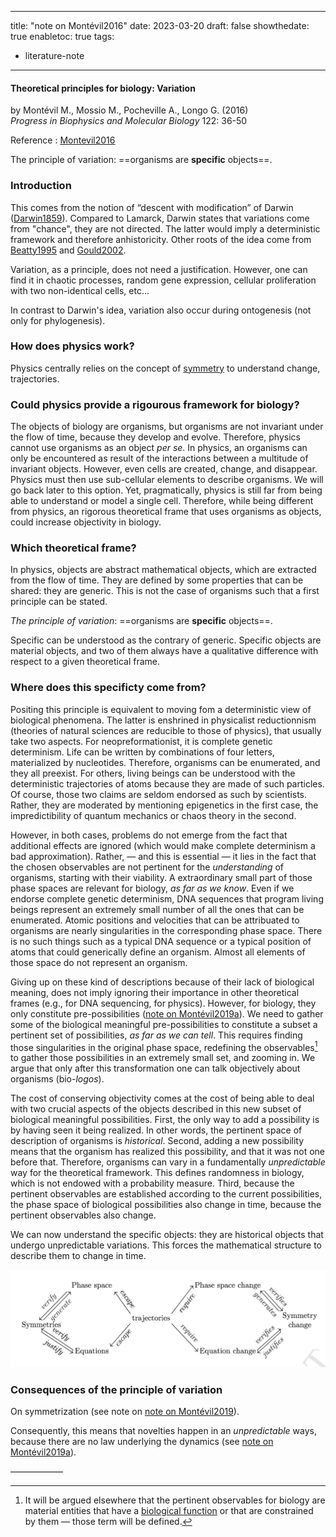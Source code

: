 

---
title: "note on Montévil2016"
date: 2023-03-20
draft: false
showthedate: true
enabletoc: true
tags:
- literature-note
---

#### **Theoretical principles for biology: Variation**     
by Montévil M., Mossio M., Pocheville A., Longo G. (2016)         
*Progress in Biophysics and Molecular Biology* 122: 36-50    

Reference : [Montevil2016](reference/Montevil2016.md)

The principle of variation: ==organisms are **specific** objects==. 

### Introduction

This comes from the notion of “descent with modification” of Darwin ([Darwin1859](reference/Darwin1859.md)). Compared to Lamarck, Darwin states that variations come from "chance", they are not directed. The latter would imply a deterministic framework and therefore anhistoricity. Other roots of the idea come from [Beatty1995](reference/Beatty1995.md) and [Gould2002](reference/Gould2002.md).

Variation, as a principle, does not need a justification. However, one can find it in chaotic processes, random gene expression, cellular proliferation with two non-identical cells, etc...

In contrast to Darwin's idea, variation also occur during ontogenesis (not only for phylogenesis). 

### How does physics work? 

Physics centrally relies on the concept of [symmetry](concept/symmetry.md) to understand change, trajectories.

### Could physics provide a rigourous framework for biology? 

The objects of biology are organisms, but organisms are not invariant under the flow of time, because they develop and evolve. Therefore, physics cannot use organisms as an object *per se*. In physics, an organisms can only be encountered as result of the interactions between a multitude of invariant objects. However, even cells are created, change, and disappear. Physics must then use sub-cellular elements to describe organisms. We will go back later to this option. Yet, pragmatically, physics is still far from being able to understand or model a single cell. Therefore, while being different from physics, an rigorous theoretical frame that uses organisms as objects, could increase objectivity in biology. 

### Which theoretical frame?

In physics, objects are abstract mathematical objects, which are extracted from the flow of time. They are defined by some properties that can be shared: they are generic. This is not the case of organisms such that a first principle can be stated. 

*The principle of variation*: ==organisms are **specific** objects==.

Specific can be understood as the contrary of generic. Specific objects are material objects, and two of them always have a qualitative difference with respect to a given theoretical frame. 

### Where does this specificty come from?

Positing this principle is equivalent to moving fom a deterministic view of biological phenomena. The latter is enshrined in physicalist reductionnism (theories of natural sciences are reducible to those of physics), that usually take two aspects. For neopreformationist, it is complete genetic determinism. Life can be written by combinations of four letters, materialized by nucleotides. Therefore, organisms can be enumerated, and they all preexist. For others, living beings can be understood with the deterministic trajectories of atoms because they are made of such particles. Of course, those two claims are seldom endorsed as such by scientists. Rather, they are moderated by mentioning epigenetics in the first case, the impredictibility of quantum mechanics or chaos theory in the second. 

However, in both cases, problems do not emerge from the fact that additional effects are ignored (which would make complete determinism a bad approximation). Rather, — and this is essential — it lies in the fact that the chosen observables are not pertinent for the *understanding* of organisms, starting with their viability. A extraordinary small part of those phase spaces are relevant for biology, *as far as we know*. Even if we endorse complete genetic determinism, DNA sequences that program living beings represent an extremely small number of all the ones that can be enumerated. Atomic positions and velocities that can be attribuated to organisms are nearly singularities in the corresponding phase space. There is no such things such as a typical DNA sequence or a typical position of atoms that could generically define an organism. Almost all elements of those space do not represent an organism. 

Giving up on these kind of descriptions because of their lack of biological meaning, does not imply ignoring their importance in other theoretical frames (e.g., for DNA sequencing, for physics). However, for biology, they only constitute pre-possibilities ([note on Montévil2019a](note/note%20on%20Montévil2019a.md)). We need to gather some of the biological meaningful pre-possibilities to constitute a subset a pertinent set of possibilities, *as far as we can tell*. This requires finding those singularities in the original phase space, redefining the observables[^1] to gather those possibilities in an extremely small set, and zooming in. We argue that only after this transformation one can talk objectively about organisms (bio-*logos*). 

The cost of conserving objectivity comes at the cost of being able to deal with two crucial aspects of the objects described in this new subset of biological meaningful possibilities. First, the only way to add a possibility is by having seen it being realized. In other words, the pertinent space of description of organisms is *historical*. Second, adding a new possibility means that the organism has realized this possibility, and that it was not one before that. Therefore, organisms can vary in a fundamentally *unpredictable* way for the theoretical framework. This defines randomness in biology, which is not endowed with a probability measure. Third, because the pertinent observables are established according to the current possibilities, the phase space of biological possibilities also change in time, because the pertinent observables also change. 

We can now understand the specific objects: they are historical objects that undergo unpredictable variations. This forces the mathematical structure to describe them to change in time.



![](images/Pasted%20image%2020230320184008.png)


### Consequences of the principle of variation

On symmetrization (see note on [note on Montévil2019](note/note%20on%20Montévil2019.md)). 

Consequently, this means that novelties happen in an *unpredictable* ways, because there are no law underlying the dynamics (see [note on Montévil2019a](note/note%20on%20Montévil2019a.md)). 


——————


[^1]: It will be argued elsewhere that the pertinent observables for biology are material entities that have a [biological function](concept/biological%20function.md) or that are constrained by them — those term will be defined. 